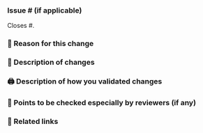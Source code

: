 ### Issue # (if applicable)

Closes #<issue number here>.

### 🎉 Reason for this change

<!--What is the bug or use case behind this change?-->

### 🔀 Description of changes

<!--What code changes did you make? Have you made any important design decisions?-->

### 🖨️ Description of how you validated changes

<!--Have you added any unit tests and/or integration tests?-->

### 👀 Points to be checked especially by reviewers (if any)

<!--Describe any particular points you would like reviewers to check.-->

### 🔗 Related links

<!--Please include any relevant links -->
